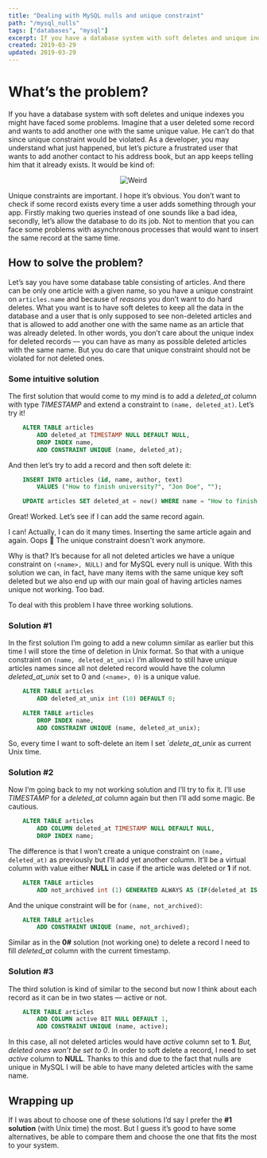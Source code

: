```yaml
---
title: "Dealing with MySQL nulls and unique constraint"
path: "/mysql_nulls"
tags: ["databases", "mysql"]
excerpt: If you have a database system with soft deletes and unique indexes you might have faced some problems. Imagine that a user deleted some record and wants to add another one with the same unique value. He can’t do that since unique constraint would be violated...
created: 2019-03-29
updated: 2019-03-29
---
```


# What’s the problem?

If you have a database system with soft deletes and unique indexes you might have faced some problems. Imagine that a user deleted some record and wants to add another one with the same unique value. He can’t do that since unique constraint would be violated. As a developer, you may understand what just happened, but let’s picture a frustrated user that wants to add another contact to his address book, but an app keeps telling him that it already exists. It would be kind of:

<div style="text-align: center; max-width: 100%;">
    <img alt="Weird" src="https://media.giphy.com/media/b3ETeleegHXG0/giphy.gif" style="max-width: 100%"/>
</div>

Unique constraints are important. I hope it’s obvious. You don’t want to check if some record exists every time a user adds something through your app. Firstly making two queries instead of one sounds like a bad idea, secondly, let’s allow the database to do its job. Not to mention that you can face some problems with asynchronous processes that would want to insert the same record at the same time.

## How to solve the problem?

Let’s say you have some database table consisting of articles. And there can be only one article with a given name, so you have a unique constraint on `articles.name` and because of _reasons_ you don’t want to do hard deletes. What you want is to have soft deletes to keep all the data in the database and a user that is only supposed to see non-deleted articles and that is allowed to add another one with the same name as an article that was already deleted. In other words, you don’t care about the unique index for deleted records — you can have as many as possible deleted articles with the same name. But you do care that unique constraint should not be violated for not deleted ones.

### Some intuitive solution

The first solution that would come to my mind is to add a _deleted_at_ column with type _TIMESTAMP_ and extend a constraint to `(name, deleted_at)`. Let’s try it!

```sql
    ALTER TABLE articles
        ADD deleted_at TIMESTAMP NULL DEFAULT NULL,
        DROP INDEX name,
        ADD CONSTRAINT UNIQUE (name, deleted_at);
```

And then let’s try to add a record and then soft delete it:

```sql
    INSERT INTO articles (id, name, author, text)
        VALUES ("How to finish university?", "Jon Doe", "");

    UPDATE articles SET deleted_at = now() WHERE name = "How to finish university?";
```

Great! Worked. Let’s see if I can add the same record again.

I can! Actually, I can do it many times. Inserting the same article again and again. Oops 🙊 The unique constraint doesn't work anymore.

Why is that? It’s because for all not deleted articles we have a unique constraint on `(<name>, NULL)` and for MySQL every null is unique. With this solution we can, in fact, have many items with the same unique key soft deleted but we also end up with our main goal of having articles names unique not working. Too bad.

To deal with this problem I have three working solutions.

### Solution #1

In the first solution I’m going to add a new column similar as earlier but this time I will store the time of deletion in Unix format. So that with a unique constraint on `(name, deleted_at_unix)` I’m allowed to still have unique articles names since all not deleted record would have the column _deleted_at_unix_ set to 0 and `(<name>, 0)` is a unique value.

```sql
    ALTER TABLE articles
        ADD deleted_at_unix int (10) DEFAULT 0;

    ALTER TABLE articles
        DROP INDEX name,
        ADD CONSTRAINT UNIQUE (name, deleted_at_unix);
```

So, every time I want to soft-delete an item I set _`delete_at_unix_ as current Unix time.

### Solution #2

Now I’m going back to my not working solution and I’ll try to fix it. I’ll use _TIMESTAMP_ for a _deleted_at_ column again but then I’ll add some magic. Be cautious.

```sql
    ALTER TABLE articles
        ADD COLUMN deleted_at TIMESTAMP NULL DEFAULT NULL,
        DROP INDEX name;
```

The difference is that I won’t create a unique constraint on `(name, deleted_at)` as previously but I’ll add yet another column. It’ll be a virtual column with value either **NULL** in case if the article was deleted or **1** if not.

```sql
    ALTER TABLE articles
        ADD not_archived int (1) GENERATED ALWAYS AS (IF(deleted_at IS NULL,  1, NULL)) VIRTUAL;
```

And the unique constraint will be for `(name, not_archived)`:

```sql
    ALTER TABLE articles
        ADD CONSTRAINT UNIQUE (name, not_archived);
```

Similar as in the **0#** solution (not working one) to delete a record I need to fill _deleted_at_ column with the current timestamp.

### Solution #3

The third solution is kind of similar to the second but now I think about each record as it can be in two states — active or not.

```sql
    ALTER TABLE articles
        ADD COLUMN active BIT NULL DEFAULT 1,
        ADD CONSTRAINT UNIQUE (name, active);
```

In this case, all not deleted articles would have _active_ column set to **1**. _But, deleted ones won’t be set to 0_. In order to soft delete a record, I need to set _active_ column to **NULL**. Thanks to this and due to the fact that nulls are unique in MySQL I will be able to have many deleted articles with the same name.

## Wrapping up

If I was about to choose one of these solutions I’d say I prefer the **#1 solution** (with Unix time) the most. But I guess it’s good to have some alternatives, be able to compare them and choose the one that fits the most to your system.
